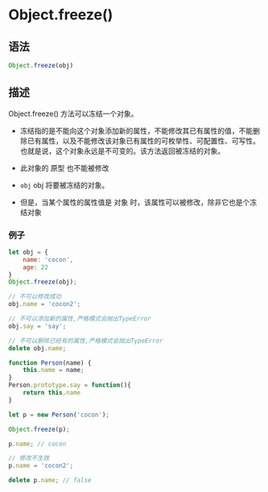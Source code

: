 # Object.freeze()

## 语法

```js
Object.freeze(obj)
```

## 描述
Object.freeze() 方法可以冻结一个对象。

- 冻结指的是不能向这个对象添加新的属性，不能修改其已有属性的值，不能删除已有属性，以及不能修改该对象已有属性的可枚举性、可配置性、可写性。也就是说，这个对象永远是不可变的。该方法返回被冻结的对象。

- 此对象的 原型 也不能被修改

- `obj` obj 将要被冻结的对象。

- 但是，当某个属性的属性值是 对象 时，该属性可以被修改，除非它也是个冻结对象

### 例子

```js
let obj = {
	name: 'cocon',
	age: 22
}
Object.freeze(obj);

// 不可以修改成功
obj.name = 'cocon2';

// 不可以添加新的属性,严格模式会抛出TypeError
obj.say = 'say';

// 不可以删除已经有的属性,严格模式会抛出TypeError
delete obj.name;

function Person(name) {
	this.name = name;
}
Person.prototype.say = function(){ 
	return this.name
}

let p = new Person('cocon');

Object.freeze(p);

p.name; // cocon

// 修改不生效
p.name = 'cocon2';

delete p.name; // false

```